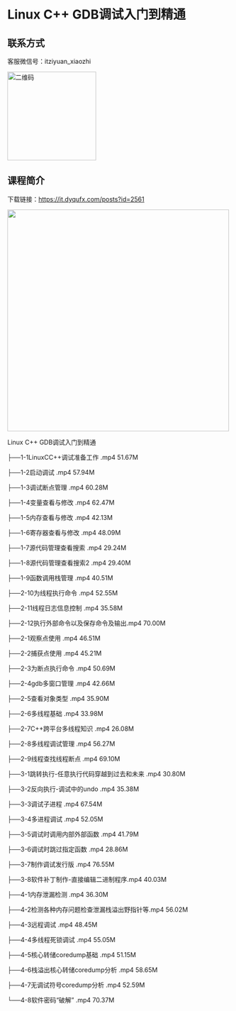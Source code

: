 # Linux C++ GDB调试入门到精通

## 联系方式

客服微信号：itziyuan_xiaozhi

<img src="https://ziyuanyun.oss-cn-guangzhou.aliyuncs.com/common/20240614073449/666b82192834a.jpg" width="200" height="200" alt="二维码">

## 课程简介

下载链接：https://it.dyqufx.com/posts?id=2561

<img src="https://ziyuanyun.oss-cn-guangzhou.aliyuncs.com/yun/20240515184106/6644914227c70.jpg" width="500" alt="">

  Linux C++ GDB调试入门到精通



 ├──1-1LinuxCC++调试准备工作 .mp4 51.67M

 ├──1-2启动调试 .mp4 57.94M

 ├──1-3调试断点管理 .mp4 60.28M

 ├──1-4变量查看与修改 .mp4 62.47M

 ├──1-5内存查看与修改 .mp4 42.13M

 ├──1-6寄存器查看与修改 .mp4 48.09M

 ├──1-7源代码管理查看搜索 .mp4 29.24M

 ├──1-8源代码管理查看搜索2 .mp4 29.40M

 ├──1-9函数调用栈管理 .mp4 40.51M

 ├──2-10为线程执行命令 .mp4 52.55M

 ├──2-11线程日志信息控制 .mp4 35.58M

 ├──2-12执行外部命令以及保存命令及输出.mp4 70.00M

 ├──2-1观察点使用 .mp4 46.51M

 ├──2-2捕获点使用 .mp4 45.21M

 ├──2-3为断点执行命令 .mp4 50.69M

 ├──2-4gdb多窗口管理 .mp4 42.66M

 ├──2-5查看对象类型 .mp4 35.90M

 ├──2-6多线程基础 .mp4 33.98M

 ├──2-7C++跨平台多线程知识 .mp4 26.08M

 ├──2-8多线程调试管理 .mp4 56.27M

 ├──2-9线程查找线程断点 .mp4 69.10M

 ├──3-1跳转执行-任意执行代码穿越到过去和未来 .mp4 30.80M

 ├──3-2反向执行-调试中的undo .mp4 35.38M

 ├──3-3调试子进程 .mp4 67.54M

 ├──3-4多进程调试 .mp4 52.05M

 ├──3-5调试时调用内部外部函数 .mp4 41.79M

 ├──3-6调试时跳过指定函数 .mp4 28.86M

 ├──3-7制作调试发行版 .mp4 76.55M

 ├──3-8软件补丁制作-直接编辑二进制程序.mp4 40.03M

 ├──4-1内存泄漏检测 .mp4 36.30M

 ├──4-2检测各种内存问题检查泄漏栈溢出野指针等.mp4 56.02M

 ├──4-3远程调试 .mp4 48.45M

 ├──4-4多线程死锁调试 .mp4 55.05M

 ├──4-5核心转储coredump基础 .mp4 51.15M

 ├──4-6栈溢出核心转储coredump分析 .mp4 58.65M

 ├──4-7无调试符号coredump分析 .mp4 52.59M

 └──4-8软件密码“破解” .mp4 70.37M

  